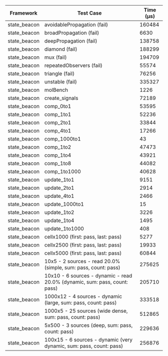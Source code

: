 | Framework | Test Case | Time (μs) |
| --- | --- | --- |
| state_beacon | avoidablePropagation (fail) | 160484 |
| state_beacon | broadPropagation (fail) | 6630 |
| state_beacon | deepPropagation (fail) | 138758 |
| state_beacon | diamond (fail) | 188299 |
| state_beacon | mux (fail) | 194709 |
| state_beacon | repeatedObservers (fail) | 55574 |
| state_beacon | triangle (fail) | 76256 |
| state_beacon | unstable (fail) | 335327 |
| state_beacon | molBench | 1226 |
| state_beacon | create_signals | 72189 |
| state_beacon | comp_0to1 | 53595 |
| state_beacon | comp_1to1 | 52236 |
| state_beacon | comp_2to1 | 33844 |
| state_beacon | comp_4to1 | 17266 |
| state_beacon | comp_1000to1 | 43 |
| state_beacon | comp_1to2 | 47473 |
| state_beacon | comp_1to4 | 43921 |
| state_beacon | comp_1to8 | 44082 |
| state_beacon | comp_1to1000 | 40628 |
| state_beacon | update_1to1 | 9151 |
| state_beacon | update_2to1 | 2914 |
| state_beacon | update_4to1 | 2466 |
| state_beacon | update_1000to1 | 15 |
| state_beacon | update_1to2 | 3226 |
| state_beacon | update_1to4 | 1495 |
| state_beacon | update_1to1000 | 408 |
| state_beacon | cellx1000 (first: pass, last: pass) | 5277 |
| state_beacon | cellx2500 (first: pass, last: pass) | 19933 |
| state_beacon | cellx5000 (first: pass, last: pass) | 60844 |
| state_beacon | 10x5 - 2 sources - read 20.0% (simple, sum: pass, count: pass) | 275625 |
| state_beacon | 10x10 - 6 sources - dynamic - read 20.0% (dynamic, sum: pass, count: pass) | 205710 |
| state_beacon | 1000x12 - 4 sources - dynamic (large, sum: pass, count: pass) | 333518 |
| state_beacon | 1000x5 - 25 sources (wide dense, sum: pass, count: pass) | 512865 |
| state_beacon | 5x500 - 3 sources (deep, sum: pass, count: pass) | 229636 |
| state_beacon | 100x15 - 6 sources - dynamic (very dynamic, sum: pass, count: pass) | 256876 |

